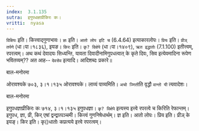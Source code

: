 ```yaml
---
index:  3.1.135
sutra:  इगुपधज्ञाप्रीकिरः कः।
vritti:  nyasa
---
```


`विक्षिपः` इति। कित्त्वाद्गुणाभावः। `ज्ञः` इति। `आतो लोप इटि च` (6.4.64) इत्याकारलोपः। `प्रियः` इति। `प्रीञ् तर्पणे` (धा।पा।१८३६), इयङ। `किरः` इति। `कृ? विक्षेपे` (धा।पा।१४०९), `ऋत इद्धातोः` (7.1.100) इतीत्त्वम्, रपरत्वम्। अथ कथं देवादयः सिध्यन्ति, यावता दिवादीनामिगुपधत्वात् के कृते दिवः, सिव इत्येवमादिना रूपेण भवितव्यम्?? अत आह-- `देवसेव` इत्यादि। आदिशब्दः प्रकारे॥




बाल-मनोरमा

ओरावश्यके ७०३, ३।१।१३५ ओरावश्यके। लाव्यं पाव्यमिति। `अचो ञ्णिती`ति वृद्धौ `वान्तो यी` त्यवादेशः। 


बाल-मनोरमा

इगुपधज्ञाप्रीकिरः कः ७१४, ३।१।१३५ इगुपधज्ञा। `कृ? विक्षेपे` इत्यस्य इत्त्वे रपरत्वे च किरिति रेफान्तम्। इगुपध, ज्ञा, प्री, किर् एषां द्वन्द्वात्पञ्चमी। कित्त्वं गुणनिषेधार्थम्। ज्ञ इति। आतो लोपः। प्रिय इति। प्रीञ् के इयङ्। किर इति। कृ()धातोः कप्रत्यये इत्त्वे रपरत्वम्।
